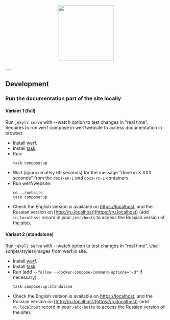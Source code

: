 <p align="center">
  <img src="https://raw.githubusercontent.com/werf/website/main/assets/images/werf-logo.svg?sanitize=true" style="max-height:100%;" height="175">
</p>
___

## Development

### Run the documentation part of the site locally

#### Variant 1 (full)

Run `jekyll serve` with --watch option to test changes in "real time". Requires to run werf compose in werf/website to access documentation in browser.

- Install [werf](http://werf.io/installation.html).
- Install [task](https://taskfile.dev/installation/).
- Run:
  ```shell
  task compose:up
  ```
- Wait (approximately 60 seconds) for the message "done in X.XXX seconds" from the `docs-en-1` and `docs-ru-1` containers.
- Run werf/website:
  ```shell
  cd ../website
  task compose:up
  ```
- Check the English version is available on [https://localhost](http://localhost), and the Russian version on [http://ru.localhost](https://ru.localhost) (add `ru.localhost` record in your `/etc/hosts` to access the Russian version of the site). 

#### Variant 2 (standalone)

Run `jekyll serve` with --watch option to test changes in "real time". Use scripts/styles/images from werf.io site.

- Install [werf](http://werf.io/installation.html). 
- Install [task](https://taskfile.dev/installation/)
- Run (add `--follow --docker-compose-command-options="-d"` if necessary):
  ```shell
  task compose:up:standalone
  ```
- Check the English version is available on [https://localhost](http://localhost), and the Russian version on [http://ru.localhost](https://ru.localhost) (add `ru.localhost` record in your `/etc/hosts` to access the Russian version of the site). 
